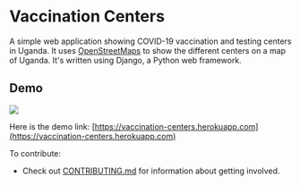 # Vaccination Centers
A simple web application showing COVID-19 vaccination and testing centers in Uganda. It uses [OpenStreetMaps](https://openstreetmap.org/) to show the different centers on a map of Uganda. It's written using Django, a Python web framework.

## Demo
![](https://github.com/stuartelimu/vaccination-centres/blob/master/docs/screenshot.png)

Here is the demo link: [https://vaccination-centers.herokuapp.com](https://vaccination-centers.herokuapp.com)

To contribute:
- Check out [CONTRIBUTING.md](https://github.com/stuartelimu/vaccination-centres/blob/master/CONTRIBUTING.md) for information about getting involved.
